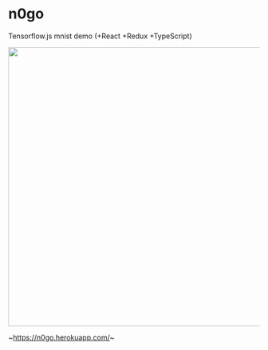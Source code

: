 # n0go

Tensorflow.js mnist demo (+React +Redux +TypeScript)

<img src="https://github.com/n0mimono/n0go/wiki/screenshots/demo03.gif" width="560">

~https://n0go.herokuapp.com/~
